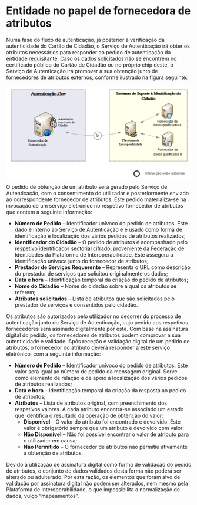 # Entidade no papel de fornecedora de atributos

Numa fase do fluxo de autenticação, já posterior à verificação da autenticidade do Cartão de Cidadão, o Serviço de Autenticação irá obter os atributos necessários para responder ao pedido de autenticação da entidade requisitante. Caso os dados solicitados não se encontrem no certificado público do Cartão de Cidadão ou no próprio chip deste, o Serviço de Autenticação irá promover a sua obtenção junto de fornecedores de atributos externos, conforme ilustrado na figura seguinte.

![](<../../.gitbook/assets/MicrosoftTeams-image (1) (1).png>)

O pedido de obtenção de um atributo será gerado pelo Serviço de Autenticação, com o consentimento do utilizador e posteriormente enviado ao correspondente fornecedor de atributos. Este pedido materializa-se na invocação de um serviço eletrónico no respetivo fornecedor de atributos que contem a seguinte informação: &#x20;

* **Número de Pedido** – Identificador unívoco do pedido de atributos. Este dado é interno ao Serviço de Autenticação e é usado como forma de identificação e localização dos vários pedidos de atributos realizados; &#x20;
* **Identificador do Cidadão** – O pedido de atributos é acompanhado pelo respetivo identificador sectorial cifrado, proveniente da Federação de Identidades da Plataforma de Interoperabilidade. Este assegura a identificação unívoca junto do fornecedor de atributos; &#x20;
* **Prestador de Serviços Requerente** – Representa o URL como descrição do prestador de serviços que solicitou originalmente os dados; &#x20;
* **Data e hora** – Identificação temporal da criação do pedido de atributos; &#x20;
* **Nome do Cidadão** – Nome do cidadão sobre a qual os atributos se referem;&#x20;
* **Atributos solicitados** – Lista de atributos que são solicitados pelo prestador de serviços e consentidos pelo cidadão.

Os atributos são autorizados pelo utilizador no decorrer do processo de autenticação junto do Serviço de Autenticação, cujo pedido aos respetivos fornecedores será assinado digitalmente por este. Com base na assinatura digital do pedido, os fornecedores de atributos podem comprovar a sua autenticidade e validade. Após receção e validação digital de um pedido de atributos, o fornecedor do atributo deverá responder a este serviço eletrónico, com a seguinte informação:&#x20;

* **Número de Pedido** – Identificador unívoco do pedido de atributos. Este valor será igual ao número de pedido da mensagem original. Serve como elemento de relação e de apoio à localização dos vários pedidos de atributos realizados; &#x20;
* **Data e hora** – Identificação temporal da criação da resposta ao pedido de atributos; &#x20;
* **Atributos** – Lista de atributos original, com preenchimento dos respetivos valores. A cada atributo encontra-se associado um estado que identifica o resultado da operação de obtenção do valor:&#x20;
  * **Disponível** – O valor do atributo foi encontrado e devolvido. Este valor é obrigatório sempre que um atributo é devolvido com valor;
  * **Não Disponível** – Não foi possível encontrar o valor de atributo para o utilizador em causa;&#x20;
  * **Não Permitido** – O fornecedor de atributos não permitiu ativamente a obtenção de atributos.&#x20;

Devido à utilização de assinatura digital como forma de validação do pedido de atributos, o conjunto de dados validados desta forma não poderá ser alterado ou adulterado. Por esta razão, os elementos que foram alvo de validação por assinatura digital não podem ser alterados, nem mesmo pela Plataforma de Interoperabilidade, o que impossibilita a normalização de dados, vulgo “mapeamentos”.
